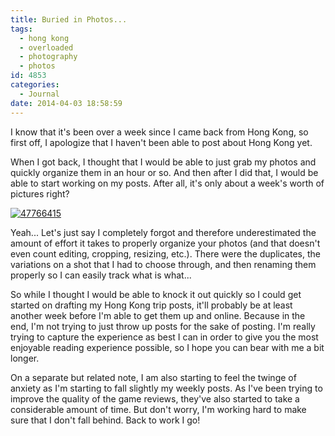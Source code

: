 ```yaml
---
title: Buried in Photos...
tags:
  - hong kong
  - overloaded
  - photography
  - photos
id: 4853
categories:
  - Journal
date: 2014-04-03 18:58:59
---
```


I know that it's been over a week since I came back from Hong Kong, so first off, I apologize that I haven't been able to post about Hong Kong yet.

When I got back, I thought that I would be able to just grab my photos and quickly organize them in an hour or so. And then after I did that, I would be able to start working on my posts. After all, it's only about a week's worth of pictures right?

[![47766415](http://www.bengozen.com/wp-content/uploads/2014/03/47766415.jpg)](http://www.bengozen.com/wp-content/uploads/2014/03/47766415.jpg)

Yeah... Let's just say I completely forgot and therefore underestimated the amount of effort it takes to properly organize your photos (and that doesn't even count editing, cropping, resizing, etc.). There were the duplicates, the variations on a shot that I had to choose through, and then renaming them properly so I can easily track what is what...

So while I thought I would be able to knock it out quickly so I could get started on drafting my Hong Kong trip posts, it'll probably be at least another week before I'm able to get them up and online. Because in the end, I'm not trying to just throw up posts for the sake of posting. I'm really trying to capture the experience as best I can in order to give you the most enjoyable reading experience possible, so I hope you can bear with me a bit longer.

On a separate but related note, I am also starting to feel the twinge of anxiety as I'm starting to fall slightly my weekly posts. As I've been trying to improve the quality of the game reviews, they've also started to take a considerable amount of time. But don't worry, I'm working hard to make sure that I don't fall behind. Back to work I go!